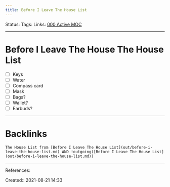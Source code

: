 ```yaml
---
title: Before I Leave The House List
---
```

Status: 
Tags: 
Links: [000 Active MOC](out/000-active-moc.md)
___
# Before I Leave The House The House List
- [ ] Keys
- [ ] Water
- [ ] Compass card
- [ ] Mask
- [ ] Bags?
- [ ] Wallet?
- [ ] Earbuds?

___
# Backlinks
```dataview
The House List from [Before I Leave The House List](out/before-i-leave-the-house-list.md) AND !outgoing([Before I Leave The House List](out/before-i-leave-the-house-list.md))
```
___
References:

Created:: 2021-08-21 14:33
